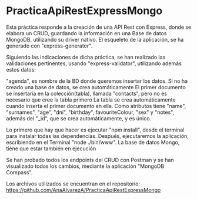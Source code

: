 # PracticaApiRestExpressMongo

Esta práctica responde a la creación de una API Rest con Express, donde se elabora un CRUD, guardando la información en una Base de datos MongoDB, utilizando su driver nativo.
El esqueleto de la aplicación, se ha generado con "express-generator".

Siguiendo las indicaciones de dicha práctica, se han realizado las validaciones pertinentes, usando "express-validator", utilizando además estos datos:

"agenda", es nombre de la BD donde queremos insertar los datos. Si no ha creado una base de datos, se crea automáticamente El primer documento se insertaría en la colección(tabla), 
llamada "contacts", pero no es necesario que cree la tabla primero La tabla se crea automáticamente cuando inserta el primer documento en ella. 
Como atributos tiene "name", "surnames", "age", "dni", "birthday", favouriteColour, "sex" y "notes", además del "_id", que se crea automáticamente, y es único.

Lo primero que hay que hacer es ejecutar "npm install", desde el terminal para instalar todas las dependencias. Después, ejecutaremos la aplicación, escribiendo en el Terminal "node ./bin/www".
La base de datos Mongo, tiene que estar también en ejecución

Se han probado todos los endpoints del CRUD con Postman y se han visualizado todos los cambios, mediante la aplicación "MongoDB Compass".

Los archivos utilizados se encuentran en el repositorio: https://github.com/AnaAlvarezA/PracticaApiRestExpressMongo
